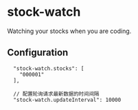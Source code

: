 # stock-watch
Watching your stocks when you are coding. 

## Configuration
```
  "stock-watch.stocks": [
    "000001"
  ],

  // 配置轮询请求最新数据的时间间隔
  "stock-watch.updateInterval": 10000
```